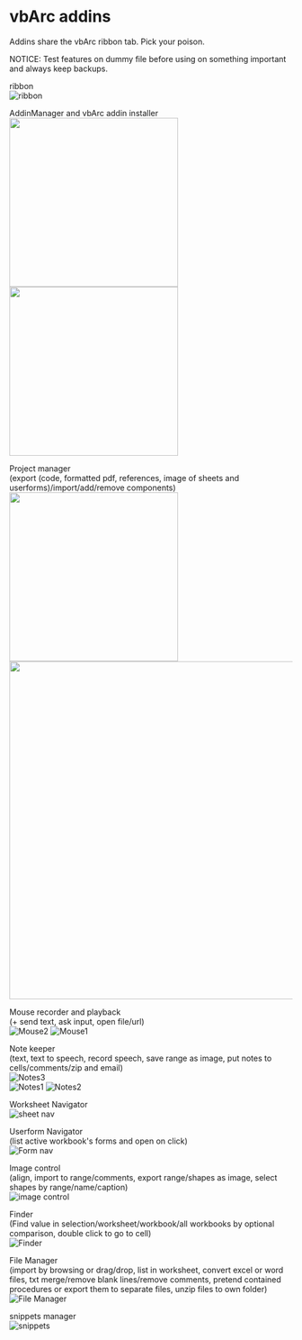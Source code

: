# vbArc addins
 Addins share the vbArc ribbon tab. Pick your poison.
 
 NOTICE: Test features on dummy file before using on something important and always keep backups. 

ribbon  
![ribbon](https://user-images.githubusercontent.com/62287665/171392782-f568b830-0396-4de1-9d5a-ad9802323d2c.jpg)  

AddinManager and vbArc addin installer  
<img src="https://user-images.githubusercontent.com/62287665/169478716-d9233f48-a72b-4b41-a713-d975a5a8610f.jpg" width="300">
<img src="https://user-images.githubusercontent.com/62287665/169478732-9acab543-f1ef-4726-b0b5-f66772db2a3d.jpg" width="300">

Project manager  
(export (code, formatted pdf, references, image of sheets and userforms)/import/add/remove components)  
<img src="https://user-images.githubusercontent.com/62287665/169476907-94177d9d-3097-4a1e-859f-b0118850d964.jpg" width="300">
<img src="https://user-images.githubusercontent.com/62287665/169476923-151d0f82-df65-47f4-8252-b953e1557ff5.jpg" width="600">

Mouse recorder and playback  
(+ send text, ask input, open file/url)  
![Mouse2](https://user-images.githubusercontent.com/62287665/169477473-406db33c-87f2-4d95-9b4c-250d5b36b9a7.jpg)
![Mouse1](https://user-images.githubusercontent.com/62287665/169477456-a146d2c8-6166-484a-87ca-509e7eb9a5ee.jpg)

Note keeper  
(text, text to speech, record speech, save range as image, put notes to cells/comments/zip and email)  
![Notes3](https://user-images.githubusercontent.com/62287665/169477760-17e20bb8-2563-48f8-af09-4db72ad1725b.jpg)  
![Notes1](https://user-images.githubusercontent.com/62287665/169477738-3126c9a8-3e47-490e-9d96-97e94bec74ae.jpg)
![Notes2](https://user-images.githubusercontent.com/62287665/169477751-a2930e56-6d26-4546-bbbd-6386682db36a.jpg)

Worksheet Navigator  
![sheet nav](https://user-images.githubusercontent.com/62287665/169478143-ecd04276-5525-43a2-b96e-f9fbf383b778.jpg)

Userform Navigator  
(list active workbook's forms and open on click)  
![Form nav](https://user-images.githubusercontent.com/62287665/169478287-3200deff-3794-46e9-811f-466996f3dac3.jpg)

Image control  
(align, import to range/comments, export range/shapes as image, select shapes by range/name/caption)  
![image control](https://user-images.githubusercontent.com/62287665/169479635-a9f62b24-45fa-477a-89da-ef832d202156.jpg)

Finder  
(Find value in selection/worksheet/workbook/all workbooks by optional comparison, double click to go to cell)  
![Finder](https://user-images.githubusercontent.com/62287665/169479951-31fc47db-93e9-4a8d-a831-83c3cf3f3b82.jpg)

File Manager  
(import by browsing or drag/drop, list in worksheet, convert excel or word files, txt merge/remove blank lines/remove comments, pretend contained procedures or export them to separate files, unzip files to own folder)  
![File Manager](https://user-images.githubusercontent.com/62287665/169480403-76719235-ca01-4f24-ad22-dd33b8b1feff.jpg)
  
snippets manager  
![snippets](https://user-images.githubusercontent.com/62287665/169487625-e72bfb67-30bf-4ed0-886f-215599a13d8d.jpg)  
  


